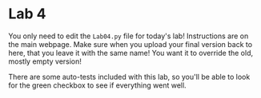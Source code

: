 # Lab 4

You only need to edit the `Lab04.py` file for today's lab! Instructions are on the main webpage. Make sure when you upload your final version back to here, that you leave it with the same name! You want it to override the old, mostly empty version!

There are some auto-tests included with this lab, so you'll be able to look for the green checkbox to see if everything went well.
